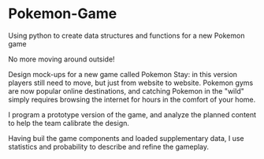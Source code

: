 # Pokemon-Game
Using python to create data structures and functions for a new Pokemon game


No more moving around outside!


Design mock-ups for a new game called Pokemon Stay: in this version players still need to move, but just from website to website. Pokemon gyms are now popular online destinations, and catching Pokemon in the "wild" simply requires browsing the internet for hours in the comfort of your home.

I program a prototype version of the game, and analyze the planned content to help the team calibrate the design.

Having buil the game components and loaded supplementary data, I use statistics and probability to describe and refine the gameplay.

